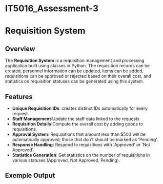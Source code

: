 # IT5016_Assessment-3
# Requisition System

## Overview

The **Requisition System** is a requisition management and processing application built using classes in Python. The requisition records can be created, personnel information can be updated, items can be added, requisitions can be approved or rejected based on their overall cost, and statistics on requisition statuses can be generated using this system.
## Features

- **Unique Requisition IDs**: creates distinct IDs automatically for every request.
- **Staff Management**:Update the staff data linked to the requests.
- **Requisition Details**:Compute the overall cost by adding goods to requisitions.
- **Approval System**: Requisitions that amount less than $500 will be automatically approved; those that don't should be marked as 'Pending'.
- **Response Handling**: Respond to requisitions with 'Approved' or 'Not Approved'.
- **Statistics Generation**: Get statistics on the number of requisitions in various statuses (Approved, Not Approved, Pending).

## Exemple Output
